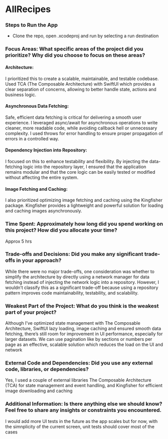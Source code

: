 # AllRecipes

### Steps to Run the App
- Clone the repo, open .xcodeproj and run by selecting a run destination

### Focus Areas: What specific areas of the project did you prioritize? Why did you choose to focus on these areas?

#### Architecture:  
I prioritized this to create a scalable, maintainable, and testable codebase. Used TCA (The Composable Architecture) with SwiftUI which provides a clear separation of concerns, allowing to better handle state, actions and business logic.

#### Asynchronous Data Fetching: 
Safe, efficient data fetching is critical for delivering a smooth user experience. I leveraged async/await for asynchronous operations to write cleaner, more readable code, while avoiding callback hell or unnecessary complexity. I used throws for error handling to ensure proper propagation of errors in a controlled way.

#### Dependency Injection into Repository:
I focused on this to enhance testability and flexibility. By injecting the data-fetching logic into the repository layer, I ensured that the application remains modular and that the core logic can be easily tested or modified without affecting the entire system.

#### Image Fetching and Caching:
I also prioritized optimizing image fetching and caching using the Kingfisher package. Kingfisher provides a lightweight and powerful solution for loading and caching images asynchronously.

### Time Spent: Approximately how long did you spend working on this project? How did you allocate your time?
Approx 5 hrs

### Trade-offs and Decisions: Did you make any significant trade-offs in your approach?
While there were no major trade-offs, one consideration was whether to simplify the architecture by directly using a network manager for data fetching instead of injecting the network logic into a repository. However, I wouldn’t classify this as a significant trade-off because using a repository pattern improves code maintainability, testability, and scalability.

### Weakest Part of the Project: What do you think is the weakest part of your project?
Although I’ve optimized state management with The Composable Architecture, SwiftUI lazy loading, image caching and ensured smooth data fetching, there’s still room for improvement in UI performance, especially for larger datasets. We can use pagination like by sections or numbers per page as an effective, scalable solution which reduces the load on the UI and network 

### External Code and Dependencies: Did you use any external code, libraries, or dependencies?
Yes, I used a couple of external libraries
The Composable Architecture (TCA) for state management and event handling, and
Kingfisher for efficient image downloading and caching

### Additional Information: Is there anything else we should know? Feel free to share any insights or constraints you encountered.
I would add more UI tests in the future as the app scales but for now, with the simnplicity of the current screen, unit tests should cover most of the cases 
